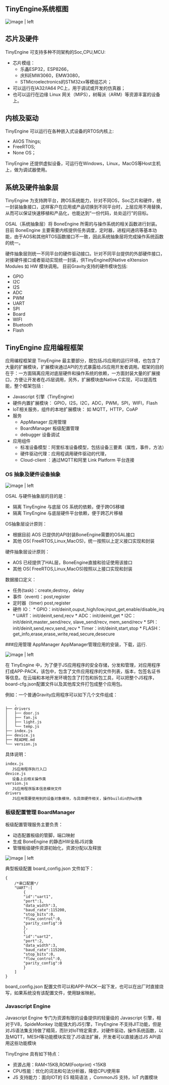## TinyEngine系统框图


![image | left](../graph/arch.jpg "")

## 芯片及硬件

TinyEngine 可支持多种不同架构的Soc,CPU,MCU:

* 芯片模组：
    * 乐鑫ESP32，ESP8266，
    * 庆科EMW3060，EMW3080，
    * STMicroelectronics的STM32xx等模组芯片；
* 可以运行在IA32/IA64 PC上，用于调试或开发的仿真器；
* 也可以运行在边缘 Linux 网关（MIPS），树莓派（ARM）等资源丰富的设备上。

## 内核及驱动

TinyEngine 可以运行在各种嵌入式设备的RTOS内核上:

* AliOS Things;
* FreeRTOS;
* None OS；

TinyEngine 还提供虚拟设备，可运行在Windows，Linux，MacOS等Host主机上，做为调试器使用。

## 系统及硬件抽象层

TinyEngine 为支持跨平台，跨OS系统能力，针对不同OS，Soc芯片和硬件，统一封装抽象接口，这样客户在应用或产品切换到不同平台时，上层应用不用替换，从而可以保证快速移植和产品化，也能达到“一份代码，处处运行”的目标。

OSAL（系统抽象层）将 BoneEngine 所需的与操作系统的相关函数进行封装。 目前 BoneEngine 主要需要内核提供任务调度，定时器，进程间通讯等基本功能，由于AOS和其他RTOS函数接口不一致，因此系统抽象层将完成操作系统函数的统一。

硬件抽象层则统一不同平台的硬件驱动接口。针对不同平台提供的外部硬件接口，对接硬件接口或者驱动实现统一封装，供TinyEngine的Native eXtension Modules 如 HW 模块调用。 目前Gravity支持的硬件模块包括:

* GPIO
* I2C
* I2S
* ADC
* PWM
* UART
* SPI
* Board
* WIFI
* Bluetooth
* Flash

## TinyEngine 应用编程框架

应用编程框架是 TinyEngine 最主要部分，既包括JS应用的运行环境，也包含了大量的扩展模块，扩展模块通过API的方式暴露给JS应用开发者调用。框架的目的在于：一方面隔离应用对底层硬件和操作系统的依赖，一方面封装大量的扩展接口，方便让开发者在JS层调用，另外，扩展模块由Native C实现，可以提高性能，整个框架包括 :

* Javascript 引擎（TinyEngine）
* 硬件内置扩展模块： GPIO，I2S，I2C，ADC，PWM，SPI，WIFI，Flash
* IoT相关服务，组件的本地扩展模块： 如 MQTT，HTTP，CoAP
* 服务
    * AppManager 应用管理
    * BoardManager 板级配置管理
    * debugger 设备调试
* 应用组件
    * 标准设备模型：阿里标准设备模型，包括设备三要素（属性，事件，方法）
    * 硬件驱动代理：应用程调用硬件驱动的代理，
    * Cloud-client ：通过MQTT和阿里 Link Platform 平台连接

### OS 抽象及硬件设备抽象


![image | left](../graph/hal.jpg "")

OSAL 与硬件抽象层的目的是：

* 隔离 TinyEngine 与底层 OS 系统的依赖，便于跨OS移植
* 隔离 TinyEngine 与底层硬件平台依赖，便于跨芯片移植

OS抽象层设计原则：

* 根据目前 AOS 已提供的API封装BoneEngine需要的OSAL接口
* 其他 OS( FreeRTOS,Linux,MacOS)，统一按照以上定义接口实现和封装

硬件抽象层设计原则：

* AOS 已经提供了HAL层，BoneEngine直接和验证使用该接口
* 其他 OS( FreeRTOS,Linux,MacOS)按照以上接口实现和封装

数据接口定义：

* 任务(task)：create,destroy，delay
* 事件（event)：post,register
* 定时器（timer) post,register
* 硬件 IO： \* GPIO：init/deinit,ouput\_high/low,input\_get,enable/disable\_irq \* UART：init/deinit,send,recv \* ADC：init/deinit,get \* I2C：init/deinit,master\_send/recv, slave\_send/recv, mem\_send/recv \* SPI：init/deinit,send,recv,send\_recv \* Timer：init/deinit,start,stop \* FLASH：get\_info,erase,erase\_write,read,secure,desecure

###应用管理 AppManager AppManager管理应用的安装，下载，运行. 

![image | left](../graph/Appmanager.jpg "")


在 TinyEngine 中，为了便于JS应用程序的安全存储，分发和管理，对应用程序打成APP-PACK，该包中，包含了文件应用程序的文件列表，版本，包签名证书等信息。在云端和本地开发环境包含了打包和拆包工具，可以把整个JS程序，board-cfg.json配置文件以及其他库文件打包成整个应用包。

例如：一个普通Gravity应用程序可以如下几个文件组成：

```
    .
├── drivers
│   ├── door.js
│   ├── fan.js
│   ├── light.js
│   └── temp.js
├── index.js
├── device.js
├── README.md
└── version.js
```

具体说明：

```
index.js
   JS应用程序执行入口
device.js
   设备上云相关操作类
version.js
   JS应用程序版本信息模块文件
drivers
   JS应用需要使用到的设备对象模块，与具体硬件相关，操作buildin的hw对象
```

### 板级配置管理 BoardManager

板级配置管理服务主要负责：

* 动态配置板级的管脚，端口映射
* 生成 BoneEngine 的静态HW全局JS对象
* 管理板级硬件资源初始化，资源分配以及释放


![image | left](../graph/boardmanager.jpg "")

典型板级配置 board\_config.json 文件如下：

```
{
    /*串口配置*/
    "UART":[
        {
        "id":"uart1",
        "port":1,
        "data_width":3,
        "baud_rate":115200,
        "stop_bits":0,
        "flow_control":0,
        "parity_config":0
        },
        {
        "id":"uart2",
        "port":2,
        "data_width":3,
        "baud_rate":115200,
        "stop_bits":0,
        "flow_control":0,
        "parity_config":0
        }
    ]
}
```

board\_config.json 配置文件可以和APP-PACK一起下发，也可以在出厂时直接烧写，如果系统没有该配置文件，使用缺省映射。

### Javascript Engine

Javascript Engine 专门为资源有限的设备提供的轻量级的 Javascript 引擎，相对于V8，SpideMonkey 功能强大的JS引擎，TinyEngine 不支持JIT功能，但是对JS语法集支持做了精简，而针对IoT特定需求，对硬件驱动，操作系统函数，以及MQTT，MESH等功能模块实现了JS语法扩展，开发者可以直接通过JS API调用这些功能模块

TinyEngine 具有如下特点：

* 资源占用：RAM<15KB,ROM(Footprint) <15KB
* CPU性能：优化的词法和句法分析器，降低CPU使用率
* JS 支持能力：面向IOT的 ES 精简语法 ，CommonJS 支持，IoT 内置模块

 